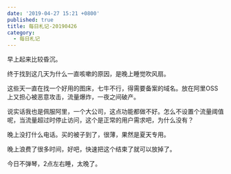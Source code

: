 ```yaml
---
date: '2019-04-27 15:21 +0800'
published: true
title: 每日札记-20190426
category:
  - 每日札记
---
```

早上起来比较昏沉。

终于找到这几天为什么一直咳嗽的原因，是晚上睡觉吹风扇。

这些天一直在找一个好用的图床，七牛不行，得需要备案的域名。放在阿里OSS上又担心被恶意攻击，流量爆炸，一夜之间破产。

说实话我也是佩服阿里，一个大公司，这点功能都做不好。怎么不设置个流量阈值呢，当流量超过时停止访问，这个是正常的用户需求吧，为什么没有？

晚上没打什么电话。买的被子到了，很薄，果然是夏天专用。

晚上浪费了很多时间，好吧，快速把这个结束了就可以放掉了。

今日不弹琴，2点左右睡，太晚了。
